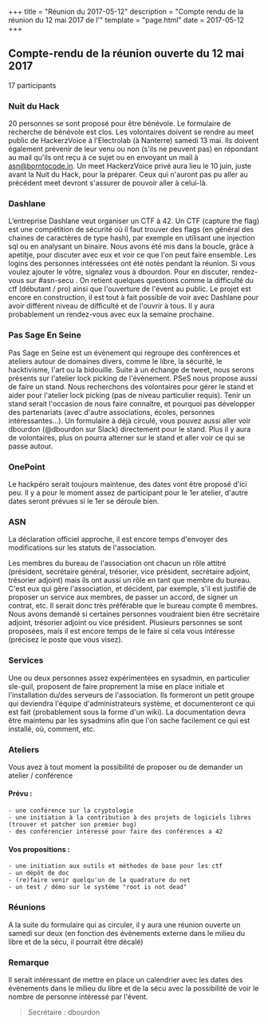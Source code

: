 +++
title = "Réunion du 2017-05-12"
description = "Compte rendu de la réunion du 12 mai 2017 de l'"
template = "page.html"
date = 2017-05-12
+++

## Compte-rendu de la réunion ouverte du 12 mai 2017

17 participants


### Nuit du Hack

20 personnes se sont proposé pour être bénévole. Le formulaire de recherche de bénévole est clos. Les volontaires doivent se rendre au meet public de HackerzVoice à l'Electrolab (à Nanterre) samedi 13 mai. Ils doivent également prévenir de leur venu ou non (s'ils ne peuvent pas) en répondant au mail qu'ils ont reçu à ce sujet ou en envoyant un mail à asn@borntocode.in. Un meet HackerzVoice privé aura lieu le 10 juin, juste avant la Nuit du Hack, pour la préparer. Ceux qui n'auront pas pu aller au précédent meet devront s'assurer de pouvoir aller à celui-là.


### Dashlane

L’entreprise Dashlane veut organiser un CTF à 42. Un CTF (capture the flag) est une compétition de sécurité où il faut trouver des flags (en général des chaines de caractères de type hash), par exemple en utilisant une injection sql ou en analysant un binaire. Nous avons été mis dans la boucle, grâce à apetitje, pour discuter avec eux et voir ce que l'on peut faire ensemble. Les logins des personnes intéressées ont été notés pendant la réunion. Si vous voulez ajouter le vôtre, signalez vous à dbourdon. Pour en discuter, rendez-vous sur #asn-secu . On retient quelques questions comme la difficulté du ctf (débutant / pro) ainsi que l'ouverture de l'évent au public. Le projet est encore en construction, il est tout à fait possible de voir avec Dashlane pour avoir différent niveau de difficulté et de l'ouvrir à tous. Il y aura probablement un rendez-vous avec eux la semaine prochaine.


### Pas Sage En Seine

Pas Sage en Seine est un évènement qui regroupe des conférences et ateliers autour de domaines divers, comme le libre, la sécurité, le hacktivisme, l'art ou la bidouille. Suite à un échange de tweet, nous serons présents sur l'atelier lock picking de l'évènement. PSeS nous propose aussi de faire un stand. Nous recherchons des volontaires pour gérer le stand et aider pour l'atelier lock picking (pas de niveau particulier requis). Tenir un stand serait l'occasion de nous faire connaître, et pourquoi pas développer des partenariats (avec d'autre associations, écoles, personnes intéressantes…). Un formulaire à déjà circulé, vous pouvez aussi aller voir dbourdon (@dbourdon sur Slack) directement pour le stand. Plus il y aura de volontaires, plus on pourra alterner sur le stand et aller voir ce qui se passe autour.


### OnePoint

Le hackpéro serait toujours maintenue, des dates vont être proposé d'ici peu. Il y a pour le moment assez de participant pour le 1er atelier, d'autre dates seront prévues si le 1er se déroule bien.

### ASN

La déclaration officiel approche, il est encore temps d'envoyer des modifications sur les statuts de l'association.

Les membres du bureau de l'association ont chacun un rôle attitré (président, secrétaire général, trésorier, vice président, secrétaire adjoint, trésorier adjoint) mais ils ont aussi un rôle en tant que membre du bureau. C'est eux qui gère l'association, et décident, par exemple, s'il est justifié de proposer un service aux membres, de passer un accord, de signer un contrat, etc.
Il serait donc très préférable que le bureau compte 6 membres. Nous avons demandé si certaines personnes voudraient bien être secrétaire adjoint, trésorier adjoint ou vice président. Plusieurs personnes se sont proposées, mais il est encore temps de le faire si cela vous intéresse (précisez le poste que vous visez).


### Services

Une ou deux personnes assez expérimentées en sysadmin, en particulier sle-guil, proposent de faire proprement la mise en place initiale et l'installation du/des serveurs de l'association. Ils formeront un petit groupe qui deviendra l'équipe d'administrateurs système, et documenteront ce qui est fait (probablement sous la forme d'un wiki). La documentation devra être maintenu par les sysadmins afin que l'on sache facilement ce qui est installé, où, comment, etc.


### Ateliers

Vous avez à tout moment la possibilité de proposer ou de demander un atelier / conférence


#### Prévu : 

    - une conférence sur la cryptologie
    - une initiation à la contribution à des projets de logiciels libres (trouver et patcher son premier bug)
    - des conférencier intéressé pour faire des conférences a 42


#### Vos propositions :

    - une initiation aux outils et méthodes de base pour les ctf
    - un dépôt de doc
    - (re)faire venir quelqu'un de la quadrature du net
    - un test / démo sur le système "root is not dead"


### Réunions

A la suite du formulaire qui as circuler, il y aura une réunion ouverte un samedi sur deux (en fonction des évènements externe dans le milieu du libre et de la sécu, il pourrait être décalé)


### Remarque

Il serait intéressant de mettre en place un calendrier avec les dates des évènements dans le milieu du libre et de la sécu avec la possibilité de voir le nombre de personne intéressé par l'évent.

> Secrétaire : dbourdon
